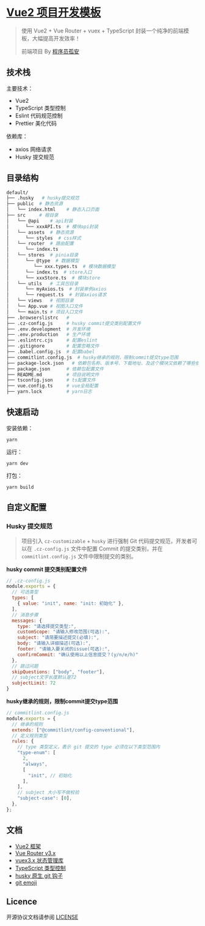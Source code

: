 # [Vue2 项目开发模板](https://github.com/wangsirXY/vue-template/tree/vue2)

> 使用 Vue2 + Vue Router + vuex + TypeScript 封装一个纯净的前端模板，大幅提高开发效率！
>
> 前端项目 By [程序员孤安](https://github.com/wangsirXY)

## 技术栈

主要技术：

- Vue2
- TypeScript 类型控制
- Eslint 代码规范控制
- Prettier 美化代码

依赖库：

- axios 网络请求
- Husky 提交规范

## 目录结构

```bash
default/
├── .husky   # husky提交规范
├── public  # 静态资源
│   └── index.html    # 静态入口页面
├── src     # 根目录
│   └── @api    # api封装
│      └── xxxAPI.ts  # 模块api封装
│   └── assets  # 静态资源
│      └── styles  # css样式
│   └── router  # 路由配置
│      └── index.ts
│   └── stores  # pinia目录
│      └── @type  # 数据模型
│         └── xxx.types.ts  # 模块数据模型
│      └── index.ts  # store入口
│      └── xxxStore.ts  # 模块store
│   └── utils   # 工具包目录
│      └── myAxios.ts  # 封装单例axios
│      └── request.ts  # 封装axios请求
│   └── views   # 视图目录
│   └── App.vue # 视图入口文件
│   └── main.ts # 项目入口文件
├── .browserslistrc   # 
├── .cz-config.js     # husky commit提交类别配置文件
├── .env.development  # 开发环境
├── .env.production   # 生产环境
├── .eslintrc.cjs     # 配置eslint
├── .gitignore        # 配置忽略文件
├── .babel.config.js  # 配置babel
├── commitlint.config.js  # husky继承的规则，限制commit提交type范围
├── package-lock.json	# 依赖包名称、版本号、下载地址、及这个模块又依赖了哪些依赖
├── package.json      # 依赖包配置文件
├── README.md         # 项目说明文件
├── tsconfig.json     # ts配置文件
├── vue.config.ts     # vue全局配置
├── yarn.lock         # yarn日志
```

## 快速启动

安装依赖：

```
yarn
```

运行：

```
yarn dev
```

打包：

```
yarn build
```

## 自定义配置

### Husky 提交规范

> 项目引入 `cz-customizable` + `husky` 进行强制 Git 代码提交规范，开发者可以在 `.cz-config.js` 文件中配置 Commit 的提交类别，并在 `commitlint.config.js` 文件中限制提交的类别。

**husky commit 提交类别配置文件**

```js
// .cz-config.js
module.exports = {
  // 可选类型
  types: [
    { value: "init", name: "init: 初始化" },
  ],
  // 消息步骤
  messages: {
    type: "请选择提交类型:",
    customScope: "请输入修改范围(可选):",
    subject: "请简要描述提交(必填):",
    body: "请输入详细描述(可选):",
    footer: "请输入要关闭的issue(可选):",
    confirmCommit: "确认使用以上信息提交？(y/n/e/h)"
  },
  // 跳过问题
  skipQuestions: ["body", "footer"],
  // subject文字长度默认是72
  subjectLimit: 72
}
```

**husky继承的规则，限制commit提交type范围**

```js
// commitlint.config.js
module.exports = {
  // 继承的规则
  extends: ["@commitlint/config-conventional"],
  // 定义规则类型
  rules: {
    // type 类型定义，表示 git 提交的 type 必须在以下类型范围内
    "type-enum": [
      2,
      "always",
      [
        "init", // 初始化
      ],
    ],
    // subject 大小写不做校验
    "subject-case": [0],
  },
};
```

## 文档

- [Vue2 框架](https://v2.cn.vuejs.org/) 
- [Vue Router v3.x](https://v3.router.vuejs.org/zh/) 
- [vuex3.x 状态管理库](https://v3.vuex.vuejs.org/zh) 
- [TypeScript 类型控制](https://www.tslang.cn/index.html) 
- [husky 原生 git 钩子](https://typicode.github.io/husky/#/) 
- [git emoji](https://gitmoji.dev/) 

## Licence

开源协议文档请参阅 [LICENSE](https://github.com/liyupi/app-template/blob/master/LICENSE)